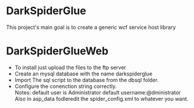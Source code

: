 DarkSpiderGlue
==============

This project's main goal is to create a generic wcf service host library

DarkSpiderGlueWeb
=================
<ul>
<li>To install just upload the files to the ftp server </li>
<li>Create an mysql database with the name darkspiderglue</li>
<li>Import The sql script to the database from the dbsql folder.</li>
<li>Configure the conenction string correctly.</li>
Notes: default user is Administrator
default username:@dministrator
Also in asp_data fodleredit the spider_config.xml to whatever you want.</li>
</ul>
